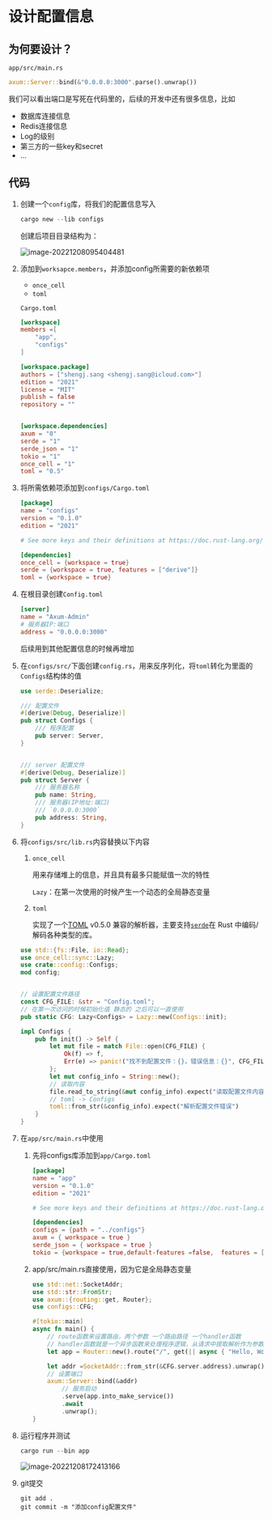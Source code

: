 # 设计配置信息

## 为何要设计？

`app/src/main.rs`

```rust
axum::Server::bind(&"0.0.0.0:3000".parse().unwrap())
```

我们可以看出端口是写死在代码里的，后续的开发中还有很多信息，比如

+ 数据库连接信息
+ Redis连接信息
+ Log的级别
+ 第三方的一些key和secret
+ ...



## 代码

1. 创建一个`config`库，将我们的配置信息写入

   ```rust
   cargo new --lib configs
   ```

   创建后项目目录结构为：

   ![image-20221208095404481](https://repo-1256831547.cos.ap-shanghai.myqcloud.com/image-20221208095404481.png)

2. 添加到`worksapce.members`，并添加config所需要的新依赖项

   + `once_cell`
   + `toml`

   

   `Cargo.toml`

   ```toml
   [workspace]
   members =[
       "app",
       "configs"
   ]
   
   [workspace.package]
   authors = ["shengj.sang <shengj.sang@icloud.com>"]
   edition = "2021"
   license = "MIT"
   publish = false
   repository = ""
   
   
   [workspace.dependencies]
   axum = "0"
   serde = "1"
   serde_json = "1"
   tokio = "1"
   once_cell = "1"
   toml = "0.5"
   
   ```

3. 将所需依赖项添加到`configs/Cargo.toml`

   ```toml
   [package]
   name = "configs"
   version = "0.1.0"
   edition = "2021"
   
   # See more keys and their definitions at https://doc.rust-lang.org/cargo/reference/manifest.html
   
   [dependencies]
   once_cell = {workspace = true}
   serde = {workspace = true, features = ["derive"]}
   toml = {workspace = true}
   
   ```

   

4. 在根目录创建`Config.toml`

   ```toml
   [server]
   name = "Axum-Admin"
   # 服务器IP:端口
   address = "0.0.0.0:3000"
   
   ```

   后续用到其他配置信息的时候再增加

5. 在`configs/src/`下面创建`config.rs`，用来反序列化，将`toml`转化为里面的`Configs`结构体的值

   ```rust
   use serde::Deserialize;
   
   /// 配置文件
   #[derive(Debug, Deserialize)]
   pub struct Configs {
       /// 程序配置
       pub server: Server,
   }
   
   
   /// server 配置文件
   #[derive(Debug, Deserialize)]
   pub struct Server {
       /// 服务器名称
       pub name: String,
       /// 服务器(IP地址:端口)
       /// `0.0.0.0:3000`
       pub address: String,
   }
   
   ```

6. 将`configs/src/lib.rs`内容替换以下内容

   1. `once_cell` 

      用来存储堆上的信息，并且具有最多只能赋值一次的特性

      `Lazy`：在第一次使用的时候产生一个动态的全局静态变量

   2. `toml`

      实现了一个[TOML](https://github.com/toml-lang/toml) v0.5.0 兼容的解析器，主要支持[`serde`](https://serde.rs/)在 Rust 中编码/解码各种类型的库。

   ```rust
   use std::{fs::File, io::Read};
   use once_cell::sync::Lazy;
   use crate::config::Configs;
   mod config;
   
   
   // 设置配置文件路径
   const CFG_FILE: &str = "Config.toml";
   // 在第一次访问的时候初始化值 静态的 之后可以一直使用
   pub static CFG: Lazy<Configs> = Lazy::new(Configs::init);
   
   impl Configs {
       pub fn init() -> Self {
           let mut file = match File::open(CFG_FILE) {
               Ok(f) => f,
               Err(e) => panic!("找不到配置文件：{}，错误信息：{}", CFG_FILE, e),
           };
           let mut config_info = String::new();
           // 读取内容
           file.read_to_string(&mut config_info).expect("读取配置文件内容错误");
           // toml -> Configs
           toml::from_str(&config_info).expect("解析配置文件错误")
       }
   }
   
   ```

7. 在`app/src/main.rs`中使用

   1. 先将configs库添加到`app/Cargo.toml`

      ```toml
      [package]
      name = "app"
      version = "0.1.0"
      edition = "2021"
      
      # See more keys and their definitions at https://doc.rust-lang.org/cargo/reference/manifest.html
      
      [dependencies]
      configs = {path = "../configs"}
      axum = { workspace = true }
      serde_json = { workspace = true }
      tokio = {workspace = true,default-features =false,  features = ["rt-multi-thread", "macros", "parking_lot", "signal"]}
      ```

   2. app/src/main.rs直接使用，因为它是全局静态变量

      ```rust
      use std::net::SocketAddr;
      use std::str::FromStr;
      use axum::{routing::get, Router};
      use configs::CFG;
      
      #[tokio::main]
      async fn main() {
          // route函数来设置路由，两个参数 一个路由路径 一个handler函数
          // handler函数就是一个异步函数来处理程序逻辑，从请求中提取解析作为参数，并返回响应，响应要实现IntoResponse
          let app = Router::new().route("/", get(|| async { "Hello, World!" }));
      
          let addr =SocketAddr::from_str(&CFG.server.address).unwrap();
          // 设置端口
          axum::Server::bind(&addr)
              // 服务启动
              .serve(app.into_make_service())
              .await
              .unwrap();
      }
      
      ```

8. 运行程序并测试

   ```rust
   cargo run --bin app
   ```

   ![image-20221208172413166](https://repo-1256831547.cos.ap-shanghai.myqcloud.com/image-20221208172413166.png)

9. git提交

   ```shell
   git add .
   git commit -m "添加config配置文件"
   ```

   
